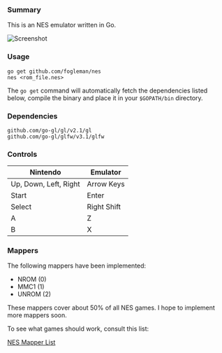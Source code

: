 ### Summary

This is an NES emulator written in Go.

![Screenshot](http://i.imgur.com/hReiXW9.png)

### Usage

    go get github.com/fogleman/nes
    nes <rom_file.nes>

The `go get` command will automatically fetch the dependencies listed below,
compile the binary and place it in your `$GOPATH/bin` directory.

### Dependencies

    github.com/go-gl/gl/v2.1/gl
    github.com/go-gl/glfw/v3.1/glfw

### Controls

| Nintendo              | Emulator    |
| --------------------- | ----------- |
| Up, Down, Left, Right | Arrow Keys  |
| Start                 | Enter       |
| Select                | Right Shift |
| A                     | Z           |
| B                     | X           |

### Mappers

The following mappers have been implemented:

* NROM (0)
* MMC1 (1)
* UNROM (2)

These mappers cover about 50% of all NES games. I hope to implement more
mappers soon.

To see what games should work, consult this list:

[NES Mapper List](http://tuxnes.sourceforge.net/nesmapper.txt)
